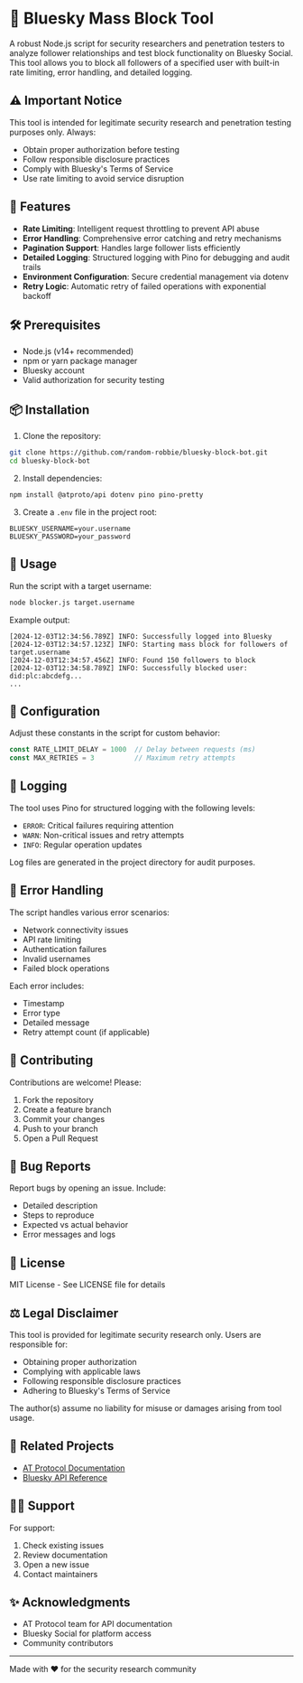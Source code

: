 # 🚫 Bluesky Mass Block Tool

A robust Node.js script for security researchers and penetration testers to analyze follower relationships and test block functionality on Bluesky Social. This tool allows you to block all followers of a specified user with built-in rate limiting, error handling, and detailed logging.

## ⚠️ Important Notice

This tool is intended for legitimate security research and penetration testing purposes only. Always:
- Obtain proper authorization before testing
- Follow responsible disclosure practices
- Comply with Bluesky's Terms of Service
- Use rate limiting to avoid service disruption

## 🌟 Features

- **Rate Limiting**: Intelligent request throttling to prevent API abuse
- **Error Handling**: Comprehensive error catching and retry mechanisms
- **Pagination Support**: Handles large follower lists efficiently
- **Detailed Logging**: Structured logging with Pino for debugging and audit trails
- **Environment Configuration**: Secure credential management via dotenv
- **Retry Logic**: Automatic retry of failed operations with exponential backoff

## 🛠️ Prerequisites

- Node.js (v14+ recommended)
- npm or yarn package manager
- Bluesky account
- Valid authorization for security testing

## 📦 Installation

1. Clone the repository:
```bash
git clone https://github.com/random-robbie/bluesky-block-bot.git
cd bluesky-block-bot
```

2. Install dependencies:
```bash
npm install @atproto/api dotenv pino pino-pretty
```

3. Create a `.env` file in the project root:
```env
BLUESKY_USERNAME=your.username
BLUESKY_PASSWORD=your_password
```

## 🚀 Usage

Run the script with a target username:
```bash
node blocker.js target.username
```

Example output:
```
[2024-12-03T12:34:56.789Z] INFO: Successfully logged into Bluesky
[2024-12-03T12:34:57.123Z] INFO: Starting mass block for followers of target.username
[2024-12-03T12:34:57.456Z] INFO: Found 150 followers to block
[2024-12-03T12:34:58.789Z] INFO: Successfully blocked user: did:plc:abcdefg...
...
```

## 🔧 Configuration

Adjust these constants in the script for custom behavior:

```javascript
const RATE_LIMIT_DELAY = 1000  // Delay between requests (ms)
const MAX_RETRIES = 3          // Maximum retry attempts
```

## 📝 Logging

The tool uses Pino for structured logging with the following levels:
- `ERROR`: Critical failures requiring attention
- `WARN`: Non-critical issues and retry attempts
- `INFO`: Regular operation updates

Log files are generated in the project directory for audit purposes.

## 🔄 Error Handling

The script handles various error scenarios:
- Network connectivity issues
- API rate limiting
- Authentication failures
- Invalid usernames
- Failed block operations

Each error includes:
- Timestamp
- Error type
- Detailed message
- Retry attempt count (if applicable)

## 🤝 Contributing

Contributions are welcome! Please:

1. Fork the repository
2. Create a feature branch
3. Commit your changes
4. Push to your branch
5. Open a Pull Request

## 🐛 Bug Reports

Report bugs by opening an issue. Include:
- Detailed description
- Steps to reproduce
- Expected vs actual behavior
- Error messages and logs

## 📜 License

MIT License - See LICENSE file for details

## ⚖️ Legal Disclaimer

This tool is provided for legitimate security research only. Users are responsible for:
- Obtaining proper authorization
- Complying with applicable laws
- Following responsible disclosure practices
- Adhering to Bluesky's Terms of Service

The author(s) assume no liability for misuse or damages arising from tool usage.

## 🔗 Related Projects

- [AT Protocol Documentation](https://atproto.com/docs)
- [Bluesky API Reference](https://github.com/bluesky-social/atproto)

## 🙋‍♂️ Support

For support:
1. Check existing issues
2. Review documentation
3. Open a new issue
4. Contact maintainers

## ✨ Acknowledgments

- AT Protocol team for API documentation
- Bluesky Social for platform access
- Community contributors

---
Made with ❤️ for the security research community
